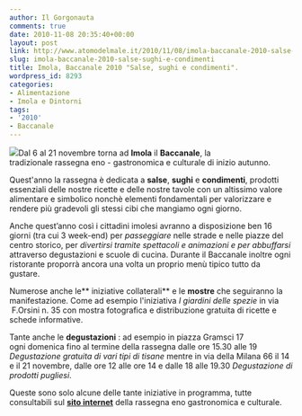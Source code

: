 ```yaml
---
author: Il Gorgonauta
comments: true
date: 2010-11-08 20:35:40+00:00
layout: post
link: http://www.atomodelmale.it/2010/11/08/imola-baccanale-2010-salse-sughi-e-condimenti/
slug: imola-baccanale-2010-salse-sughi-e-condimenti
title: Imola, Baccanale 2010 "Salse, sughi e condimenti".
wordpress_id: 8293
categories:
- Alimentazione
- Imola e Dintorni
tags:
- '2010'
- Baccanale
---
```


[![](http://www.atomodelmale.it/wp-content/uploads/2010/11/baccanale-2010-211x300.jpg)](http://www.atomodelmale.it/wp-content/uploads/2010/11/baccanale-2010.jpg)Dal 6 al 21 novembre torna ad **Imola** il **Baccanale**, la tradizionale rassegna eno - gastronomica e culturale di inizio autunno.

Quest'anno la rassegna è dedicata a **salse**, **sughi** e **condimenti**, prodotti essenziali delle nostre ricette e delle nostre tavole con un altissimo valore alimentare e simbolico nonchè elementi fondamentali per valorizzare e rendere più gradevoli gli stessi cibi che mangiamo ogni giorno.

Anche quest’anno così i cittadini imolesi avranno a disposizione ben 16 giorni (tra cui 3 week-end) per _passeggiare_ nelle strade e nelle piazze del centro storico, per _divertirsi _tramite spettacoli e animazioni e per_ abbuffarsi_ attraverso degustazioni e scuole di cucina. Durante il Baccanale inoltre ogni ristorante proporrà ancora una volta un proprio menù tipico tutto da gustare.

Numerose anche le** iniziative collaterali** e le **mostre** che seguiranno la manifestazione. Come ad esempio l'iniziativa _I giardini delle spezie_ in via  F.Orsini n. 35 con mostra fotografica e distribuzione gratuita di ricette e schede informative.<!-- more -->



Tante anche le **degustazioni** : ad esempio in piazza Gramsci 17 ogni domenica fino al termine della rassegna dalle ore 15.30 alle 19 _Degustazione gratuita di vari tipi di tisane_ mentre in via della Milana 66 il 14 e il 21 novembre, dalle ore 12 alle ore 14 e dalle 18 alle 19.30 _Degustazione di prodotti pugliesi_.

Queste sono solo alcune delle tante iniziative in programma, tutte consultabili sul **[sito internet](http://www.baccanaleimola.it/)** della rassegna eno gastronomica e culturale.
